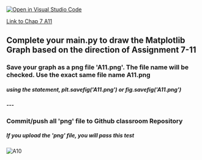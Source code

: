 [![Open in Visual Studio Code](https://classroom.github.com/assets/open-in-vscode-c66648af7eb3fe8bc4f294546bfd86ef473780cde1dea487d3c4ff354943c9ae.svg)](https://classroom.github.com/online_ide?assignment_repo_id=8745333&assignment_repo_type=AssignmentRepo)

[Link to Chap 7 A11](https://docs.google.com/presentation/d/1JAYVQiZr57OZfIMUQAkPNPlCKidqvytLhLDB5aqag_8/edit?usp=sharing#slide=id.g117599b468e_0_196)


## Complete your main.py to draw the Matplotlib Graph based on the direction of Assignment 7-11

### Save your graph as a png file 'A11.png'. The file name will be checked. Use the exact same file name A11.png
##### using the statement, plt.savefig('A11.png') or fig.savefig('A11.png')
##### ---
### Commit/push all 'png' file to Github classroom Repository
##### If you upload the 'png' file, you will pass this test

###
###
###


![A10](https://awesomescreenshot.s3.amazonaws.com/image/1352303/33000792-7a6130188189afa28daf29b439307710.png?X-Amz-Algorithm=AWS4-HMAC-SHA256&X-Amz-Credential=AKIAJSCJQ2NM3XLFPVKA%2F20221003%2Fus-east-1%2Fs3%2Faws4_request&X-Amz-Date=20221003T014917Z&X-Amz-Expires=28800&X-Amz-SignedHeaders=host&X-Amz-Signature=1896a45fca71c38f724896e54b46d32d81c6cc20b8767c74e93e3ef4915026bf)


